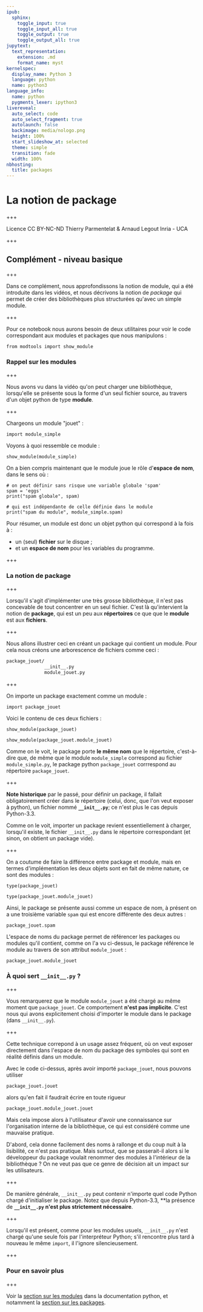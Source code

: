 ```yaml
---
ipub:
  sphinx:
    toggle_input: true
    toggle_input_all: true
    toggle_output: true
    toggle_output_all: true
jupytext:
  text_representation:
    extension: .md
    format_name: myst
kernelspec:
  display_name: Python 3
  language: python
  name: python3
language_info:
  name: python
  pygments_lexer: ipython3
livereveal:
  auto_select: code
  auto_select_fragment: true
  autolaunch: false
  backimage: media/nologo.png
  height: 100%
  start_slideshow_at: selected
  theme: simple
  transition: fade
  width: 100%
nbhosting:
  title: packages
---
```


# La notion de package

+++

<div class="licence">
<span>Licence CC BY-NC-ND</span>
<span>Thierry Parmentelat &amp; Arnaud Legout</span>
<span>Inria - UCA</span>
</div>

+++

## Complément - niveau basique

+++

Dans ce complément, nous approfondissons la notion de module, qui a été introduite dans les vidéos, et nous décrivons la notion de *package* qui permet de créer des bibliothèques plus structurées qu'avec un simple module.

+++

Pour ce notebook nous aurons besoin de deux utilitaires pour voir le code correspondant aux modules et packages que nous manipulons :

```{code-cell} ipython3
from modtools import show_module
```

### Rappel sur les modules

+++

Nous avons vu dans la vidéo qu'on peut charger une bibliothèque, lorsqu'elle se présente sous la forme d'un seul fichier source, au travers d'un objet python de type **module**.

+++

Chargeons un module "jouet" :

```{code-cell} ipython3
import module_simple
```

Voyons à quoi ressemble ce module :

```{code-cell} ipython3
show_module(module_simple)
```

On a bien compris maintenant que le module joue le rôle d'**espace de nom**, dans le sens où :

```{code-cell} ipython3
# on peut définir sans risque une variable globale 'spam'
spam = 'eggs'
print("spam globale", spam)
```

```{code-cell} ipython3
# qui est indépendante de celle définie dans le module
print("spam du module", module_simple.spam)
```

Pour résumer, un module est donc un objet python qui correspond à la fois à :

* un (seul) **fichier** sur le disque ;
* et un **espace de nom** pour les variables du programme.

+++

### La notion de package

+++

Lorsqu'il s'agit d'implémenter une très grosse bibliothèque, il n'est pas concevable de tout concentrer en un seul fichier. C'est là qu'intervient la notion de **package**, qui est un peu aux **répertoires** ce que que le **module** est aux **fichiers**.

+++

Nous allons illustrer ceci en créant un package qui contient un module. Pour cela nous créons une arborescence de fichiers comme ceci :

```bash
package_jouet/
              __init__.py
              module_jouet.py
```

+++

On importe un package exactement comme un module :

```{code-cell} ipython3
import package_jouet
```

Voici le contenu de ces deux fichiers :

```{code-cell} ipython3
show_module(package_jouet)
```

```{code-cell} ipython3
show_module(package_jouet.module_jouet)
```

Comme on le voit, le package porte **le même nom** que le répertoire, c'est-à-dire que, de même que le module `module_simple` correspond au fichier `module_simple.py`, le package python `package_jouet` corrrespond au répertoire `package_jouet`.

+++

**Note historique** par le passé, pour définir un package, il fallait obligatoirement créer dans le répertoire (celui, donc, que l'on veut exposer à python), un fichier nommé **`__init__.py`**; ce n'est plus le cas depuis Python-3.3.

Comme on le voit, importer un package revient essentiellement à charger, lorsqu'il existe, le fichier `__init__.py` dans le répertoire correspondant (et sinon, on obtient un package vide).

+++

On a coutume de faire la différence entre package et module, mais en termes d'implémentation les deux objets sont en fait de même nature, ce sont des modules :

```{code-cell} ipython3
type(package_jouet)
```

```{code-cell} ipython3
type(package_jouet.module_jouet)
```

Ainsi, le package se présente aussi comme un espace de nom, à présent on a une troisième variable `spam` qui est encore différente des deux autres :

```{code-cell} ipython3
package_jouet.spam
```

L'espace de noms du package permet de référencer les packages ou modules qu'il contient, comme on l'a vu ci-dessus, le package référence le module au travers de son attribut `module_jouet` :

```{code-cell} ipython3
package_jouet.module_jouet
```

### À quoi sert `__init__.py` ?

+++

Vous remarquerez que le module `module_jouet` a été chargé au même moment que `package_jouet`. Ce comportement **n'est pas implicite**. C'est nous qui avons explicitement choisi d'importer le module dans le package (dans `__init__.py`).

+++

Cette technique correpond à un usage assez fréquent, où on veut exposer directement dans l'espace de nom du package des symboles qui sont en réalité définis dans un module.

Avec le code ci-dessus, après avoir importé `package_jouet`, nous pouvons utiliser

```{code-cell} ipython3
package_jouet.jouet
```

alors qu'en fait il faudrait écrire en toute rigueur

```{code-cell} ipython3
package_jouet.module_jouet.jouet
```

Mais cela impose alors à l'utilisateur d'avoir une connaissance sur l'organisation interne de la bibliothèque, ce qui est considéré comme une mauvaise pratique.

D'abord, cela donne facilement des noms à rallonge et du coup nuit à la lisibilité, ce n'est pas pratique.
Mais surtout, que se passerait-il alors si le développeur du package voulait renommer des modules à l'intérieur de la bibliothèque ? On ne veut pas que ce genre de décision ait un impact sur les utilisateurs.

+++

De manière générale, `__init__.py` peut contenir n'importe quel code Python chargé d'initialiser le package. 
Notez que depuis Python-3.3, **la présence de **`__init__.py` n'est plus strictement nécessaire**.

+++

Lorsqu'il est présent, comme pour les modules usuels, `__init__.py` n'est chargé qu'une seule fois par l'interpréteur Python; s'il rencontre plus tard à nouveau le même `import`, il l'ignore silencieusement.

+++

### Pour en savoir plus

+++

Voir la [section sur les modules](https://docs.python.org/3/tutorial/modules.html) dans la documentation python, et notamment la [section sur les packages](https://docs.python.org/3/tutorial/modules.html#packages).

